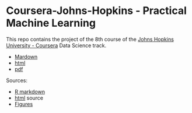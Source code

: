 # Coursera-Johns-Hopkins - Practical Machine Learning

This repo contains the project of the 8th course of the [Johns Hopkins University - Coursera](https://www.coursera.org/jhu) Data Science track.
<br/>

- [Mardown](PracticalML-1-pml.md)
- [html](http://htmlpreview.github.io/?https://github.com/chris-FR-GitHub/Coursera-Johns-Hopkins/blob/master/08-Practical-Machine-Learning/PracticalML-1-pml.html)
- [pdf](PracticalML-1-pml.pdf)

Sources:
- [R markdown](PracticalML-1-pml.Rmd)
- [html](PracticalML-1-pml.html) source
- [Figures](figure)

